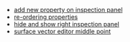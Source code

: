 - [add new property on inspection panel](./property-add-new.md)
- [re-ordering properties](./property-re-order.md)
- [hide and show right inspection panel](./right-inspector-panel-show-hide.md)
- [surface vector editor middle point](./surface-vector-editor.md)

